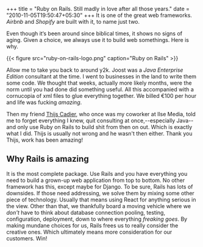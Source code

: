 +++
title = "Ruby on Rails. Still madly in love after all those years."
date = "2010-11-05T19:50:47+05:30"
+++
It is one of the great web frameworks. _Airbnb_ and _Shopify_ are built with it, to name just two.
<!--more-->

Even though it‘s been around since biblical times, it shows no signs of aging. Given a choice, we always use it to build web somethings. Here is why.

{{< figure src="ruby-on-rails-logo.png" caption="Ruby on Rails" >}}

Allow me to take you back to around y2k. Joost was a _Java Enterprise Edition_ consultant at the time. I went to businesses in the land to write them some code. We thought that weeks, actually more likely months, were the norm until you had done did something useful. All this accompanied with a cornucopia of xml files to glue everything together. We billed €100 per hour and life was fucking _amazing_.

Then my friend [Thijs Cadier](https://appsignal.com/team), who once was my coworker at Ilse Media, told me to forget everything I knew, quit consulting at once,--especially Java--and only use Ruby on Rails to build shit from then on out. Which is exactly what I did. Thijs is usually not wrong and he wasn't then either. Thank you Thijs, work has been amazing!

## Why Rails is amazing

It is the most complete package. Use Rails and you have everything you need to build a grown-up web application from top to bottom. No other framework has this, except maybe for Django. To be sure, Rails has lots of downsides. If those need addressing, we solve them by mixing some other piece of technology. Usually that means using React for anything serious in the view. Other than that, we thankfully board a moving vehicle where we _don't_ have to think about database connection pooling, testing, configuration, deployment, down to where everything _freaking goes_. By making mundane choices for us, Rails frees us to really consider the creative ones. Which ultimately means more consideration for our customers. Win!
